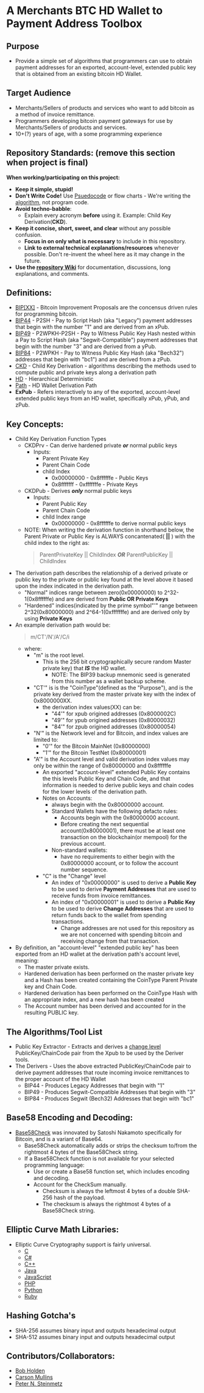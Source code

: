 # A Merchants BTC HD Wallet to Payment Address Toolbox
## Purpose
* Provide a simple set of algorithms that programmers can use to obtain payment addresses for an exported, account-level, extended public key that is obtained from an existing bitcoin HD Wallet. 
## Target Audience
* Merchants/Sellers of products and services who want to add bitcoin as a method of invoice remittance.
* Programmers developing bitcoin payment gateways for use by Merchants/Sellers of products and services.
* 10+(?) years of age, with a some programming experience
## Repository Standards: (remove this section when project is final)
**When working/participating on this project:**
* **Keep it simple, stupid!** 
* **Don't Write Code!** Use [Psuedocode](https://en.wikipedia.org/wiki/Pseudocode) or flow charts - We're writing the [algorithm](https://www.merriam-webster.com/dictionary/algorithm), not program code.
* **Avoid techno-babble**: 
  - Explain every acronym **before** using it. Example: Child Key Derivation(**CKD**).
* **Keep it concise, short, sweet, and clear** without any possible confusion.
  - **Focus in on only what is necessary** to include in this repository.
  - **Link to external technical explanations/resources** whenever possible. Don't re-invent the wheel here as it may change in the future.
* **Use the [repository Wiki](https://github.com/EAWF/Bitcoin-Merchants-Toolbox/wiki)** for documentation, discussions, long explanations, and comments.
## Definitions:
- [BIP\[XX\]](https://github.com/bitcoin/bips) - Bitcoin Improvement Proposals are the concensus driven rules for programming bitcoin.
- [BIP44](https://github.com/bitcoin/bips/blob/master/bip-0044.mediawiki) - P2SH - Pay to Script Hash (aka "Legacy") payment addresses that begin with the number "1" and are derived from an xPub. 
- [BIP49](https://github.com/bitcoin/bips/blob/master/bip-0049.mediawiki) - P2WPKH-P2SH - Pay to Witness Public Key Hash nested within a Pay to Script Hash (aka "Segwit-Compatible") payment addresses that begin with the number "3" and are derived from a yPub.
- [BIP84](https://github.com/bitcoin/bips/blob/master/bip-0084.mediawiki) - P2WPKH - Pay to Witness Public Key Hash (aka "Bech32") addresses that begin with "bc1") and are derived from a zPub.
- [CKD](https://github.com/bitcoin/bips/blob/master/bip-0032.mediawiki#Specification_Key_derivation) - Child Key Derivation  - algorithms describing the methods used to compute public and private keys along a derivation path
- [HD](https://en.bitcoin.it/wiki/Deterministic_wallet) - Hierarchical Deterministic
- [Path](https://github.com/bitcoin/bips/blob/master/bip-0044.mediawiki#path-levels) - HD Wallet Derivation Path
- **ExPub** - Refers interactively to any of the exported, account-level extended public keys from an HD wallet, specifically xPub, yPub, and zPub. 
## Key Concepts:
* Child Key Derivation Function Types
  - CKDPrv - Can derive hardened private ***or*** normal public keys
    - Inputs:
      - Parent Private Key
      - Parent Chain Code
      - child Index
        - 0x00000000 - 0x8ffffffe - Public Keys
        - 0x8fffffff - 0xfffffffe - Private Keys
  - CKDPub - Derives ***only*** normal public keys
    - Inputs:
      - Parent Public Key
      - Parent Chain Code
      - child Index range
        - 0x00000000 - 0x8ffffffe to derive normal public keys
  - NOTE: When writing the derivation function in shorthand below, the Parent Private or Public Key is ALWAYS concantenated( **||** ) with the child index to the right as:
      > ParentPrivateKey || ChildIndex  ***OR***  ParentPublicKey || ChildIndex
* The derivation path describes the relationship of a derived private or public key to the private or public key found at the level above it based upon the index indicated in the derivation path.
  - "Normal" indices range between zero(0x00000000) to 2^32-1(0x8ffffffe) and are derived from **Public OR Private Keys**
  - "Hardened" indices(indicated by the prime symbol"'" range between 2^32(0x80000000) and 2^64-1(0xfffffffe) and are derived only by using **Private Keys** 
* An example derivation path would be:
  > m/CT'/N'/A'/C/i
  - where:
    - "m" is the root level.
      - This is the 256 bit cryptographically secure random Master private key) that ***IS*** the HD wallet.
        - NOTE: The BIP39 backup mnemonic seed is generated from this number as a wallet backup scheme.
    - "CT'" is is the "CoinType"(defined as the "Purpose"), and is the private key derived from the master private key with the index of 0x8000000XX.
      - the derivation index values(XX) can be:
        - "44'" for xpub origined addresses (0x8000002C)
        - "49'" for ypub origined addresses (0x80000032)
        - "84'" for zpub origined addresses (0x80000054)
    - "N'" is the Network level and for Bitcoin, and index values are limited to:
      - "0'" for the Bitcoin MainNet (0x80000000)
      - "1'" for the Bitcoin TestNet (0x80000001)
    - "A'" is the Account level and valid derivation index values may only be within the range of 0x80000000 and 0x8ffffffe
      - An exported "account-level" extended Public Key contains the this levels Public Key and Chain Code, and that information is needed to derive public keys and chain codes for the lower levels of the derivation path.
      - Notes on Accounts:
        - always begin with the 0x80000000 account.
        - Standard Wallets have the following defacto rules:
          - Accounts begin with the 0x80000000 account.
          - Before creating the next sequential account(0x80000001), there must be at least one transaction on the blockchain(or mempool) for the previous account.
        - Non-standard wallets:
          - have no requirements to either begin with the 0x80000000 account, or to follow the account number sequence.
      - "C" is the "Change" level
        - An index of "0x00000000" is used to derive a **Public Key** to be used to derive **Payment Addresses** that are used to receive funds from invoice remittances.
        - An index of "0x00000001" is used to derive a **Public Key** to be used to derive **Change Addresses** that are used to return funds back to the wallet from spending transactions.
          - Change addresses are not used for this repository as we are not concerned with spending bitcoin and receiving change from that transaction.
* By definition, an "account-level" "extended public key" has been exported from an HD wallet at the derivation path's account level, meaning:
  - The master private exists.
  - Hardened derivation has been performed on the master private key and a Hash has been created containing the CoinType Parent Private key and Chain Code.
  - Hardened derivation has been performed on the CoinType Hash with an appropriate index, and a new hash has been created   
  - The Account number has been derived and accounted for in the resulting PUBLIC key.
## The Algorithms/Tool List
* Public Key Extractor - Extracts and derives a [change level](https://github.com/bitcoin/bips/blob/master/bip-0044.mediawiki#path-levels) PublicKey/ChainCode pair from the Xpub to be used by the Deriver tools.
* The Derivers - Uses the above extracted PublicKey/ChainCode pair to derive payment addresses that route incoming invoice remittances to the proper account of the HD Wallet
  - BIP44 - Produces Legacy Addresses that begin with "1"
  - BIP49 - Produces Segwit-Compatible Addresses that begin with "3"
  - BIP84 - Produces Segwit (Bech32) Addresses that begin with "bc1"
## Base58 Encoding and Decoding:
* [Base58Check](https://en.bitcoin.it/wiki/Base58Check_encoding) was innovated by Satoshi Nakamoto specifically for Bitcoin, and is a variant of Base64.
  - Base58Check automatically adds or strips the checksum to/from the rightmost 4 bytes of the Base58Check string.
  - If a Base58Check function is not available for your selected programming language:
    - Use or create a Base58 function set, which includes encoding and decoding.
    - Account for the CheckSum manually.
      - Checksum is always the leftmost 4 bytes of a double SHA-256 hash of the payload.
      - The checksum is always the rightmost 4 bytes of a Base58Check string.
## Elliptic Curve Math Libraries:
* Elliptic Curve Cryptography support is fairly universal.
  - [C](https://www.cs.auckland.ac.nz/~pgut001/cryptlib/)
  - [C#](http://www.bouncycastle.org/csharp/)
  - [C++](https://www.cryptopp.com/)
  - [Java](http://bouncycastle.org/java.html)
  - [JavaScript](https://github.com/bitchan/eccrypto)
  - [PHP](https://github.com/phpecc/phpecc)
  - [Python](https://pypi.org/project/fastecdsa/)
  - [Ruby](https://github.com/DavidEGrayson/ruby_ecdsa)
## Hashing Gotcha's
   - SHA-256 assumes binary input and outputs hexadecimal output
   - SHA-512 assumes binary input and outputs hexadecimal output
## Contributors/Collaborators:
* [Bob Holden](https://github.com/EAWF)
* [Carson Mullins](https://github.com/Septem151)
* [Peter N. Steinmetz](https://github.com/PeterNSteinmetz)
